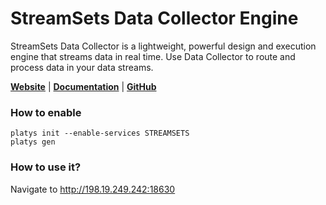 # StreamSets Data Collector Engine

StreamSets Data Collector is a lightweight, powerful design and execution engine that streams data in real time. Use Data Collector to route and process data in your data streams.

**[Website](https://streamsets.com/products/dataops-platform/data-collector-engine/)** | **[Documentation](https://docs.streamsets.com/portal/#datacollector/latest/help/index.html)** | **[GitHub](https://github.com/streamsets/datacollector-oss)**

### How to enable

```
platys init --enable-services STREAMSETS
platys gen
```

### How to use it?

Navigate to <http://198.19.249.242:18630>

